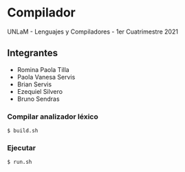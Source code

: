 # Compilador
UNLaM - Lenguajes y Compiladores - 1er Cuatrimestre 2021

## Integrantes
  - Romina Paola Tilla
  - Paola Vanesa Servis
  - Brian Servis
  - Ezequiel Silvero
  - Bruno Sendras


### Compilar analizador léxico
```
$ build.sh
```

### Ejecutar
```
$ run.sh
```
